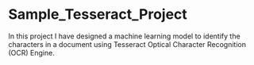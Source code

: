 # Sample_Tesseract_Project
In this project I have designed a machine learning model to identify the characters in a document using Tesseract Optical Character Recognition (OCR) Engine. 

